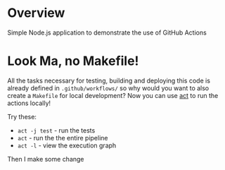 # Overview
Simple Node.js application to demonstrate the use of GitHub Actions

# Look Ma, no Makefile!
All the tasks necessary for testing, building and deploying this code is already defined in `.github/workflows/` so why would you want to also create a `Makefile` for local development?  Now you can use [act](https://github.com/nektos/act) to run the actions locally!

Try these:

* `act -j test` - run the tests
* `act` - run the the entire pipeline
* `act -l` - view the execution graph

Then I make some change

